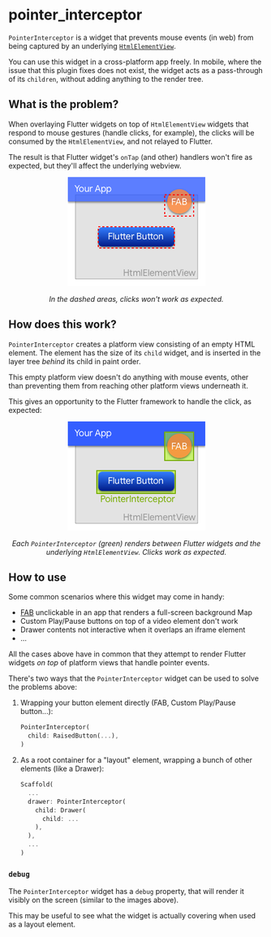 # pointer_interceptor

`PointerInterceptor` is a widget that prevents mouse events (in web) from being captured by an underlying [`HtmlElementView`](https://api.flutter.dev/flutter/widgets/HtmlElementView-class.html).

You can use this widget in a cross-platform app freely. In mobile, where the issue that this plugin fixes does not exist, the widget acts as a pass-through of its `children`, without adding anything to the render tree.

## What is the problem?

When overlaying Flutter widgets on top of `HtmlElementView` widgets that respond to mouse gestures (handle clicks, for example), the clicks will be consumed by the `HtmlElementView`, and not relayed to Flutter.

The result is that Flutter widget's `onTap` (and other) handlers won't fire as expected, but they'll affect the underlying webview.

<center>

![In the dashed areas, clicks won't work](doc/img/affected-areas.png)

_In the dashed areas, clicks won't work as expected._
</center>

## How does this work?

`PointerInterceptor` creates a platform view consisting of an empty HTML element. The element has the size of its `child` widget, and is inserted in the layer tree _behind_ its child in paint order.

This empty platform view doesn't do anything with mouse events, other than preventing them from reaching other platform views underneath it.

This gives an opportunity to the Flutter framework to handle the click, as expected:

<center>

![The PointerInterceptor renders between the flutter element, and the platform view](doc/img/fixed-areas.png)

_Each `PointerInterceptor` (green) renders between Flutter widgets and the underlying `HtmlElementView`. Clicks work as expected._
</center>


## How to use

Some common scenarios where this widget may come in handy:

* [FAB](https://api.flutter.dev/flutter/material/FloatingActionButton-class.html) unclickable in an app that renders a full-screen background Map
* Custom Play/Pause buttons on top of a video element don't work
* Drawer contents not interactive when it overlaps an iframe element
* ...

All the cases above have in common that they attempt to render Flutter widgets *on top* of platform views that handle pointer events.

There's two ways that the `PointerInterceptor` widget can be used to solve the problems above:

1. Wrapping your button element directly (FAB, Custom Play/Pause button...):

    ```dart
    PointerInterceptor(
      child: RaisedButton(...),
    )
    ```

2. As a root container for a "layout" element, wrapping a bunch of other elements (like a Drawer):

    ```dart
    Scaffold(
      ...
      drawer: PointerInterceptor(
        child: Drawer(
          child: ...
        ),
      ),
      ...
    )
    ```

### `debug`

The `PointerInterceptor` widget has a `debug` property, that will render it visibly on the screen (similar to the images above).

This may be useful to see what the widget is actually covering when used as a layout element.
